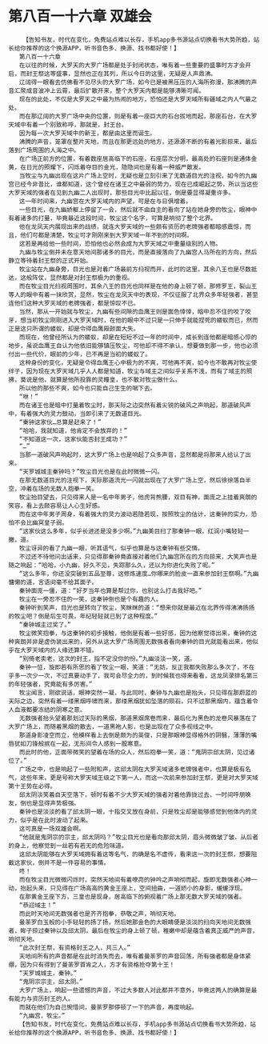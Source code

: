 # 第八百一十六章 双雄会
        【告知书友，时代在变化，免费站点难以长存，手机app多书源站点切换看书大势所趋，站长给你推荐的这个换源APP，听书音色多、换源、找书都好使！】
       第八百一十六章
       在以往的时候，大罗天的大罗广场都是处于封闭状态，唯有着一些重要的盛事时方才会开启，而封王祭这等盛事，显然也正在其列，所以今日的这里，无疑是人声鼎沸。
       辽阔得一眼看去仿佛看不见尽头的大罗广场，如今已是被黑压压的人海所弥漫，那沸腾的声音汇聚成音波冲上云霄，最后扩散开来，整个大罗天内都是能够清晰可闻。
       现在的此处，不仅是大罗天之中最为热闹的地方，恐怕还是大罗天域所有疆域之内人气最之处。
       而在那辽阔的大罗广场中央的位置，则是有着一座巨大的石台拔地而起，那座石台，在大罗天域中有着一个别致称呼，那就是，封王台。
       因为每一次大罗天域中的新王，都是由这里而诞生。
       沸腾的声音，笼罩在整片天地，而且在那更远处的地方，还源源不断的有着光影掠来，最后落到广场周围的人海之中。
       在广场正前方的位置，有着数座居高临下的石座，石座层次分明，最高处的石座则是通体金黄，在日光的照耀下，闪烁着夺目的金光，隐隐间也是有着一种威严散发。
       当牧尘与九幽出现在这片广场上空时，无疑也是立刻引来了无数道目光的注视，如今的九幽宫已经今非昔比，谁都知道，这个曾经在诸王之中最弱的势力，现在已成崛起之势，所以当这些大罗天域的强者在见到九幽二人出现时，那些目光中比起以往，倒是要显得凝重许多。
       这一年时间来，九幽宫在大罗天域内的声望，可是在与日俱增着。
       一些目光，在九幽娇躯上停留了一会，然后就不由自主的看向了站在她身旁的牧尘，眼神中有着诸多的打量，毕竟最近这段时间，牧尘这个名字，可算是响彻了整个北界。
       他在龙凤天内展现出来的战绩，就连大罗天域的一些颇有资历的老牌强者都暗感震惊，而且，他们可都是清楚，牧尘可才刚刚来到大罗天域一年不到的时间啊。
       这若是再给他一些时间，恐怕他也必然会成为大罗天域之中重量级别的人物。
       九幽与牧尘倒并未在意天地间那诸多的目光，而是直接落向了九幽宫人马所在的方向，然后静立等待着封王祭的正式开始。
       牧尘站在九幽身旁，目光也是对着广场最前方扫视而开，此时的这里，其余八王也是尽数抵达，这般阵仗，显然都是对封王祭极为的重视。
       而在牧尘目光扫视周围时，其余八王的目光也同样是在他的身上顿了顿，那修罗王，裂山王等人的眼中有着一抹欣赏，显然，牧尘在龙凤天中的表现，不仅征服了北界众多年轻强者，甚至连他们这种大罗天域的老牌强者，都是惊叹不已。
       当然，那从一开始就与牧尘，九幽有些间隙的血鹰王则是面色悻悻，暗中忍不住的咬了咬牙，想当初牧尘刚刚进入大罗天域时，在他的眼中不过只是一只伸手就能捏死的蝼蚁而已，然而正是这只所谓的蝼蚁，却是令得血鹰殿颜面大失。
       而现在，他曾经所认为的蝼蚁，却是在短短不过一年的时间中，成长到连他都是暗感心惊的地步，虽说血鹰王自认为他依旧能够镇压牧尘，可他却不得不承认，想要做到那一步，他也必须付出一些代价，眼前的少年，已不再是当初的蝼蚁了。
       这种身份的变化，无疑是令得血鹰王心中极为的不爽，可他再不爽，如今也不敢再对牧尘使绊子，因为现在大罗天域几乎人人都是知道，牧尘与域主之间似乎关系不浅，而有了域主的照拂，莫说是他，就算是他所投靠的灵瞳皇，也不敢对牧尘做什么。
       所以他的那些不爽，如今也只能自己生生的咽下去。
       “咻！”
       而在诸王也是暗中打量着牧尘时，那天际之边突然有着尖锐的破风之声响起，那道破风声中，有着强大的灵力鼓动，当即引来了无数道目光。
       “秦钟这家伙…总算是赶来了！”
       “哈哈，我就知道，他肯定不会放弃的！”
       “不知道这一次，这家伙能否封王成功？”
       “…”
       当那一道破风声响起时，这大罗广场上也是响起了众多声音，显然都是将那来人给认了出来。
       “天罗城城主秦钟吗？”牧尘目光也是在此时微微一闪。
       在那无数道目光的注视下，天际那道流光一闪就出现在了大罗广场上空，然后徐徐落自半空，冲着在场的无数人抱拳一笑。
       牧尘抬目望去，只见得来人是一名中年男子，他虎背熊腰，双目有神，面庞之上挂着爽朗的笑容，看上去颇容易让人心生好感。
       而在这中年男子周身，有着强大的灵力波动若隐若现，按照牧尘的估计，这秦钟的实力，恐怕不会比幽冥皇子弱。
       “这家伙这么多年，似乎长进还是没多少啊。”九幽美目扫了那秦钟一眼，红润小嘴轻轻一撇，道。
       牧尘讶异的看了九幽一眼，听其语气，似乎也算是与这秦钟有些交情。
       不过还不待他问出话来，只见得那秦钟竟直接对着他们九幽宫所在的方向掠来，大笑声也是随之响起：“哈哈，小九幽，好久不见，失踪那么久，还以为你进化失败了呢。”
       “这么多年，你还没突破到五品至尊，这修炼速度…你哪来的脸皮一直来参加封王祭啊。”九幽慵懒的道，言语间毫不给其面子。
       秦钟面庞一僵，道：“好歹当年也算是帮过你，也别这么打击我好吧。”
       牧尘在一旁忍不住的一笑，这秦钟倒也是个有趣的人。
       秦钟听到笑声，目光也是转向了牧尘，笑眯眯的道：“想来你就是最近在北界传得沸沸扬扬的牧尘吧？倒是后生可畏，年纪轻轻就已到了这种程度。”
       “秦钟城主过奖了。”
       牧尘微笑抱拳，与这秦钟的初步接触，他倒是有着一些好感，因为他察觉得出来，秦钟的这种爽朗并非是虚伪装出来的，另外从这大罗广场周围无数强者看向秦钟的目光就能看出来，他似乎在大罗天域内的人缘还算不错。
       “别倚老卖老，这次的封王，指不定没你的份。”九幽淡淡一笑，道。
       秦钟一怔，旋即若有所思的看了牧尘一眼，笑道：“无妨，反正我都失败那么多次了，不在乎多一次少一次，不过真要动手了，我可会尽全力的，到时候我也得来看看，这龙凤录排名第三的年轻强者，究竟能有多厉害。”
       牧尘闻言，刚欲说话，眼神突然一凝，与此同时，秦钟与九幽也是抬头，只见得在那蔚蓝的天际之边，突然有着一缕黑烟呼啸而来，那缕黑烟犹如坠落的陨石，只不过那黑烟内，蕴含着令人血液都要冻结的阴寒之意。
       无数强者抬头望着那划过天际的黑烟，那道黑烟席卷而来，最后化为黑色的龙卷风暴落在了大罗广场上，而随着黑烟的散去，一道黑袍人影，也是出现在了众多视线之中。
       那道身影凌空而立，他模样看上去倒是颇为的英俊，只是那眼神显得格外的阴翳，薄薄的嘴唇犹如刀锋般抿在一起，无形间令人感到一股寒意。
       而此时的他，正面带微笑的望着在场的众人，然后抱拳一笑，道：“鬼阴宗邱太阴，见过诸位了。”
       广场之中，也是响起了一些附和声，这邱太阴在大罗天域诸多老牌强者中，也算是极有名气，这些年来，更是号称大罗天域王级之下第一人，而这一次前来参加封王祭，更是对大罗天域第十王势在必得。
       邱太阴淡笑着自天空落下，顿时有着不少大罗天域的强者对着他靠拢过去，一时间呼朋唤友，倒也是显得声势极强。
       秦钟也是淡淡的看了邱太阴一眼，十指交叉放在身前，只是牧尘却是能够感觉到他体内的灵力，似乎是在此时波动了起来。
       这可真是一场双雄会啊。
       “他就是鬼阴宗的宗主，邱太阴吗？”牧尘目光也是看向那邱太阴，眉头微微皱了皱，从后者的身上，他察觉到一丝若有若无的危险味道。
       这邱太阴能够在大罗天域拥有着这等名气，的确是名不虚传，看来这一次的封王祭，想要阻截这家伙，倒并不是一件容易的事情。
       咚！
       而在牧尘目光微微闪烁时，突然天地间有着嘹亮的钟吟之声响彻而起，旋即无数强者心神一动，抬起头来，只见得在广场高高的黄金王座上，空间扭曲，一道娇小的身影，缓缓浮现。
       在那黄金王座下方，三皇也是现身，居高临下的俯视着广场上那无数大罗天域的强者。
       “恭迎域主！”
       而此时天地间无数强者也是齐齐抱拳，恭敬之声，响彻天地。
       曼荼罗白玉般的小手轻轻的扬了扬，然后她那金色的大眼睛便是淡淡的扫向天地间无数强者，眸子掠过秦钟以及邱太阴，最后在牧尘的身上顿了顿，稚嫩中却是蕴含着真正威严的声音，响彻天地。
       “此次封王祭，有资格封王之人，共三人。”
       天地间所有的声音都是在此时消失而去，唯有着曼荼罗的声音回荡，所有强者都是身体紧绷，因为只有得到了曼荼罗首肯之人，方才有资格抢夺第十王！
       “天罗城城主，秦钟。”
       “鬼阴宗宗主，邱太阴。”
       大罗广场上，响起一些遗憾的声音，不过大多数人对此都并不意外，毕竟这两人的确算是最有能力与资历封王的人。
       而就在他们为自己惋惜间，曼荼罗那停顿了一下的声音，再度响起。
       “九幽宫，牧尘。”
       【告知书友，时代在变化，免费站点难以长存，手机app多书源站点切换看书大势所趋，站长给你推荐的这个换源APP，听书音色多、换源、找书都好使！】